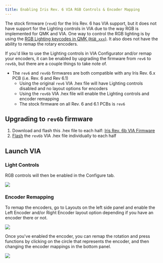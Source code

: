 ```yaml
---
title: Enabling Iris Rev. 6 VIA RGB Controls & Encoder Mapping
---
```


The stock firmware (`rev6`) for the Iris Rev. 6 has VIA support, but it does not have support for the Lighting controls in VIA due to the way RGB is implemented for QMK and VIA. One way to control the RGB lighting is by using the [RGB Lighting keycodes in QMK (`RGB_xxx`)](https://docs.qmk.fm/#/keycodes?id=rgb-lighting). It also does not have the ability to remap the rotary encoders.

If you'd like to use the Lighting controls in VIA Configurator and/or remap your encoders, it can be enabled by upgrading the firmware from `rev6` to `rev6b`, but there are a couple things to take note of.

- The `rev6` and `rev6b` firmwares are both compatible with any Iris Rev. 6.x PCB (i.e. Rev. 6 and Rev 6.1)
  - Using the original `rev6` VIA .hex file will have Lighting controls disabled and no layout options for encoders
  - Using the `rev6b` VIA .hex file will enable the Lighting controls and encoder remapping
  - The stock firmware on all Rev. 6 and 6.1 PCBs is `rev6`

## Upgrading to `rev6b` firmware

1. Download and flash this .hex file to each half: [Iris Rev. 6b VIA Firmware](https://docs.keeb.io/firmware.html?path=keebio_iris_rev6b_via.hex)
2. [Flash](flashing-firmware#flashing-atmega32u4-dfu-bootloader) the `rev6b` VIA .hex file individually to each half

## Launch VIA

### Light Controls

RGB controls will then be enabled in the Configure tab.

![](./assets/images/via/iris-rev6a-lighting.png)

### Encoder Remapping

To remap the encoders, go to Layouts on the left side panel and enable the Left Encoder and/or Right Encoder layout option depending if you have an encoder there or not.

![](./assets/images/via/iris-rev6b-encoder-layout.png)

Once you've enabled the encoder, you can remap the rotation and press functions by clicking on the circle that represents the encoder, and then changing the encoder mappings in the bottom panel.

![](./assets/images/via/iris-rev6b-encoder-mapping.png)
